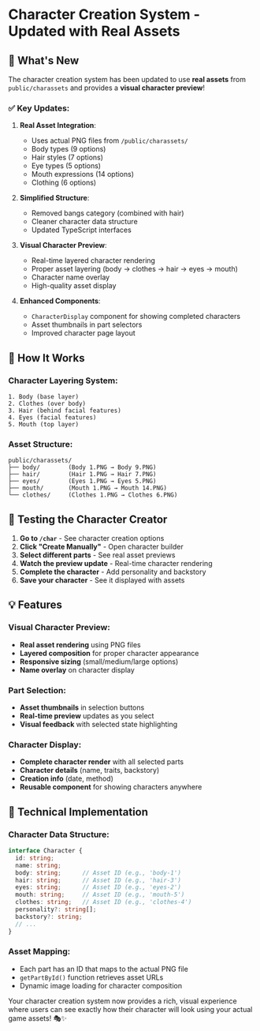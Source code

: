 # Character Creation System - Updated with Real Assets

## 🎨 What's New

The character creation system has been updated to use **real assets** from `public/charassets` and provides a **visual character preview**!

### ✅ Key Updates:

1. **Real Asset Integration**: 
   - Uses actual PNG files from `/public/charassets/`
   - Body types (9 options)
   - Hair styles (7 options) 
   - Eye types (5 options)
   - Mouth expressions (14 options)
   - Clothing (6 options)

2. **Simplified Structure**:
   - Removed bangs category (combined with hair)
   - Cleaner character data structure
   - Updated TypeScript interfaces

3. **Visual Character Preview**:
   - Real-time layered character rendering
   - Proper asset layering (body → clothes → hair → eyes → mouth)
   - Character name overlay
   - High-quality asset display

4. **Enhanced Components**:
   - `CharacterDisplay` component for showing completed characters
   - Asset thumbnails in part selectors
   - Improved character page layout

## 🎯 How It Works

### Character Layering System:
```
1. Body (base layer)
2. Clothes (over body)
3. Hair (behind facial features)
4. Eyes (facial features)
5. Mouth (top layer)
```

### Asset Structure:
```
public/charassets/
├── body/        (Body 1.PNG → Body 9.PNG)
├── hair/        (Hair 1.PNG → Hair 7.PNG)
├── eyes/        (Eyes 1.PNG → Eyes 5.PNG)
├── mouth/       (Mouth 1.PNG → Mouth 14.PNG)
└── clothes/     (Clothes 1.PNG → Clothes 6.PNG)
```

## 🚀 Testing the Character Creator

1. **Go to `/char`** - See character creation options
2. **Click "Create Manually"** - Open character builder
3. **Select different parts** - See real asset previews
4. **Watch the preview update** - Real-time character rendering
5. **Complete the character** - Add personality and backstory
6. **Save your character** - See it displayed with assets

## 💡 Features

### Visual Character Preview:
- **Real asset rendering** using PNG files
- **Layered composition** for proper character appearance
- **Responsive sizing** (small/medium/large options)
- **Name overlay** on character display

### Part Selection:
- **Asset thumbnails** in selection buttons
- **Real-time preview** updates as you select
- **Visual feedback** with selected state highlighting

### Character Display:
- **Complete character render** with all selected parts
- **Character details** (name, traits, backstory)
- **Creation info** (date, method)
- **Reusable component** for showing characters anywhere

## 🔧 Technical Implementation

### Character Data Structure:
```typescript
interface Character {
  id: string;
  name: string;
  body: string;      // Asset ID (e.g., 'body-1')
  hair: string;      // Asset ID (e.g., 'hair-3')
  eyes: string;      // Asset ID (e.g., 'eyes-2')
  mouth: string;     // Asset ID (e.g., 'mouth-5')
  clothes: string;   // Asset ID (e.g., 'clothes-4')
  personality?: string[];
  backstory?: string;
  // ...
}
```

### Asset Mapping:
- Each part has an ID that maps to the actual PNG file
- `getPartById()` function retrieves asset URLs
- Dynamic image loading for character composition

Your character creation system now provides a rich, visual experience where users can see exactly how their character will look using your actual game assets! 🎭✨